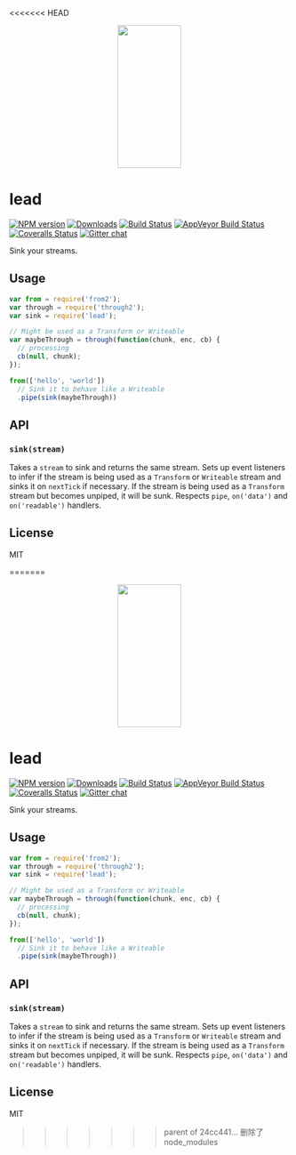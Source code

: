 <<<<<<< HEAD
<p align="center">
  <a href="http://gulpjs.com">
    <img height="257" width="114" src="https://raw.githubusercontent.com/gulpjs/artwork/master/gulp-2x.png">
  </a>
</p>

# lead

[![NPM version][npm-image]][npm-url] [![Downloads][downloads-image]][npm-url] [![Build Status][travis-image]][travis-url] [![AppVeyor Build Status][appveyor-image]][appveyor-url] [![Coveralls Status][coveralls-image]][coveralls-url] [![Gitter chat][gitter-image]][gitter-url]

Sink your streams.

## Usage

```js
var from = require('from2');
var through = require('through2');
var sink = require('lead');

// Might be used as a Transform or Writeable
var maybeThrough = through(function(chunk, enc, cb) {
  // processing
  cb(null, chunk);
});

from(['hello', 'world'])
  // Sink it to behave like a Writeable
  .pipe(sink(maybeThrough))
```

## API

### `sink(stream)`

Takes a `stream` to sink and returns the same stream. Sets up event listeners to infer if the stream is being used as a `Transform` or `Writeable` stream and sinks it on `nextTick` if necessary. If the stream is being used as a `Transform` stream but becomes unpiped, it will be sunk. Respects `pipe`, `on('data')` and `on('readable')` handlers.

## License

MIT

[downloads-image]: http://img.shields.io/npm/dm/lead.svg
[npm-url]: https://npmjs.com/package/lead
[npm-image]: http://img.shields.io/npm/v/lead.svg

[travis-url]: https://travis-ci.org/gulpjs/lead
[travis-image]: http://img.shields.io/travis/gulpjs/lead.svg?label=travis-ci

[appveyor-url]: https://ci.appveyor.com/project/gulpjs/lead
[appveyor-image]: https://img.shields.io/appveyor/ci/gulpjs/lead.svg?label=appveyor

[coveralls-url]: https://coveralls.io/r/gulpjs/lead
[coveralls-image]: http://img.shields.io/coveralls/gulpjs/lead/master.svg

[gitter-url]: https://gitter.im/gulpjs/gulp
[gitter-image]: https://badges.gitter.im/gulpjs/gulp.png
=======
<p align="center">
  <a href="http://gulpjs.com">
    <img height="257" width="114" src="https://raw.githubusercontent.com/gulpjs/artwork/master/gulp-2x.png">
  </a>
</p>

# lead

[![NPM version][npm-image]][npm-url] [![Downloads][downloads-image]][npm-url] [![Build Status][travis-image]][travis-url] [![AppVeyor Build Status][appveyor-image]][appveyor-url] [![Coveralls Status][coveralls-image]][coveralls-url] [![Gitter chat][gitter-image]][gitter-url]

Sink your streams.

## Usage

```js
var from = require('from2');
var through = require('through2');
var sink = require('lead');

// Might be used as a Transform or Writeable
var maybeThrough = through(function(chunk, enc, cb) {
  // processing
  cb(null, chunk);
});

from(['hello', 'world'])
  // Sink it to behave like a Writeable
  .pipe(sink(maybeThrough))
```

## API

### `sink(stream)`

Takes a `stream` to sink and returns the same stream. Sets up event listeners to infer if the stream is being used as a `Transform` or `Writeable` stream and sinks it on `nextTick` if necessary. If the stream is being used as a `Transform` stream but becomes unpiped, it will be sunk. Respects `pipe`, `on('data')` and `on('readable')` handlers.

## License

MIT

[downloads-image]: http://img.shields.io/npm/dm/lead.svg
[npm-url]: https://npmjs.com/package/lead
[npm-image]: http://img.shields.io/npm/v/lead.svg

[travis-url]: https://travis-ci.org/gulpjs/lead
[travis-image]: http://img.shields.io/travis/gulpjs/lead.svg?label=travis-ci

[appveyor-url]: https://ci.appveyor.com/project/gulpjs/lead
[appveyor-image]: https://img.shields.io/appveyor/ci/gulpjs/lead.svg?label=appveyor

[coveralls-url]: https://coveralls.io/r/gulpjs/lead
[coveralls-image]: http://img.shields.io/coveralls/gulpjs/lead/master.svg

[gitter-url]: https://gitter.im/gulpjs/gulp
[gitter-image]: https://badges.gitter.im/gulpjs/gulp.png
>>>>>>> parent of 24cc441... 删除了node_modules
